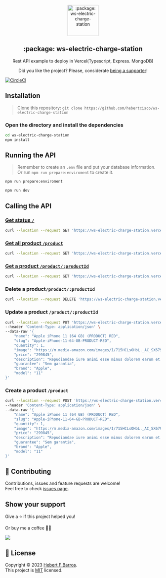 <p align="center">
 <img width="100px" src="https://raw.githubusercontent.com/hebertcisco/ws-electric-charge-station/cebd0c563141a4cc7d279997b8cb5dd9232d7591/.github/images/favicon512x512-ws-electric-charge-station.png" align="center" alt=":package: ws-electric-charge-station" />
 <h2 align="center">:package: ws-electric-charge-station</h2>
 <p align="center">Rest API example to deploy in Vercel(Typescript, Express. MongoDB)</p>
</p>

<p align="center">Did you like the project? Please, considerate <a href="https://www.buymeacoffee.com/hebertcisco">being a supporter</a>!</p>

[![CircleCI](https://dl.circleci.com/status-badge/img/gh/hebertcisco/ws-electric-charge-station/tree/main.svg?style=svg)](https://dl.circleci.com/status-badge/redirect/gh/hebertcisco/ws-electric-charge-station/tree/main)

## Installation

> Clone this repository: `git clone https://github.com/hebertcisco/ws-electric-charge-station`

### Open the directory and install the dependencies

```bash
cd ws-electric-charge-station
npm install
```

## Running the API

> Remember to create an `.env` file and put your database information.
> Or run `npm run prepare:enviroment` to create it.

```bash
npm run prepare:enviroment
```

```sh
npm run dev
```
## Calling the API

### [Get status `/`](https://ws-electric-charge-station.vercel.app/)

```bash
curl --location --request GET 'https://ws-electric-charge-station.vercel.app/'
```

### [Get all product `/product`](https://ws-electric-charge-station.vercel.app/product)

```bash
curl --location --request GET 'https://ws-electric-charge-station.vercel.app/product'
```

### [Get a product `/product/:productId`](https://ws-electric-charge-station.vercel.app/product/a328cbb5-9663-4470-88c2-2ac9cc5c4871)

```bash
curl --location --request GET 'https://ws-electric-charge-station.vercel.app/product/a328cbb5-9663-4470-88c2-2ac9cc5c4871'
```

### Delete a product`/product/:productId`

```bash
curl --location --request DELETE 'https://ws-electric-charge-station.vercel.app/product/a328cbb5-9663-4470-88c2-2ac9cc5c4871'
```

### Update a product `/product/:productId`

```bash
curl --location --request PUT 'https://ws-electric-charge-station.vercel.app/product/a328cbb5-9663-4470-88c2-2ac9cc5c4871' \
--header 'Content-Type: application/json' \
--data-raw '{
    "name": "Apple iPhone 11 (64 GB) (PRODUCT) RED",
    "slug": "Apple-iPhone-11-64-GB-PRODUCT-RED",
    "quantity": 1,
    "image": "https://m.media-amazon.com/images/I/715HCLsOHbL._AC_SX679_.jpg",
    "price": "299845",
    "description": "Repudiandae iure animi esse minus dolorem earum et. Eligendi in fugit. Dolor odio est harum veritatis error.",
    "guarantee": "Sem garantia",
    "brand": "Apple",
    "model": "11"
}'
```

### Create a product `/product`

```bash
curl --location --request POST 'https://ws-electric-charge-station.vercel.app/product' \
--header 'Content-Type: application/json' \
--data-raw '{
    "name": "Apple iPhone 11 (64 GB) (PRODUCT) RED",
    "slug": "Apple-iPhone-11-64-GB-PRODUCT-RED",
    "quantity": 1,
    "image": "https://m.media-amazon.com/images/I/715HCLsOHbL._AC_SX679_.jpg",
    "price": "299845",
    "description": "Repudiandae iure animi esse minus dolorem earum et. Eligendi in fugit. Dolor odio est harum veritatis error.",
    "guarantee": "Sem garantia",
    "brand": "Apple",
    "model": "11"
}'
```

## 🤝 Contributing

Contributions, issues and feature requests are welcome!<br />Feel free to check [issues page](issues).

## Show your support

Give a ⭐️ if this project helped you!

Or buy me a coffee 🙌🏾

<a href="https://www.buymeacoffee.com/hebertcisco">
    <img src="https://img.buymeacoffee.com/button-api/?text=Buy me a coffee&emoji=&slug=hebertcisco&button_colour=FFDD00&font_colour=000000&font_family=Inter&outline_colour=000000&coffee_colour=ffffff" />
</a>

## 📝 License

Copyright © 2023 [Hebert F Barros](https://github.com/hebertcisco).<br />
This project is [MIT](LICENSE) licensed.
